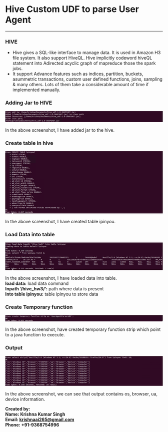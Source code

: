 # Hive Custom UDF to parse User Agent
-----------------------

### HIVE

* Hive gives a SQL-like interface to manage data. It is used in Amazon H3 file system. It also support HiveQL. Hive implicitly codeword hiveQL statement into Adirected acyclic graph of mapreduce those the spark jobs. <br/>
* It support Advance features such as indices, partition, buckets, asummetric transactions, custom user defined functions, joins, sampling & many others. Lots of them take a considerable amount of time if implemented manually. <br/>


### Adding Jar to HIVE

<img src="Screenshots/adding_jar.png"> <br/>

In the above screenshot, I have added jar to the hive. <br/>

### Create table in hive

<img src="Screenshots/create_table.png "> <br/>

In the above screenshot, I have created table ipinyou. <br/>

### Load Data into table
 
<img src="Screenshots/load_data.png"> <br/>
 
In the above screenshot, I have loaded data into table. <br/>
**load data:** load data command <br/>
**Inpath ‘/hive_hw3/’:** path where data is present <br/>
**Into table ipinyou:** table ipinyou to store data <br/>

### Create Temporary function
 
<img src="Screenshots/create_temporary_function.png"> <br/>

In the above screenshot, have created temporary function strip which point to a java function to execute. <br/>

### Output

<img src="Screenshots/output.png"> <br/>
 
In the above screenshot, we can see that output contains os, browser, ua, device information. <br/>


**Created by:** <br/>
**Name: Krishna Kumar Singh** <br/>
**Email: krishnaai265@gmail.com** <br/>
**Phone: +91-9368754996** 
